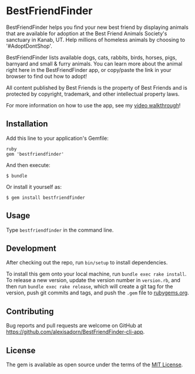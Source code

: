 # BestFriendFinder

BestFriendFinder helps you find your new best friend by displaying animals that are available for adoption
at the Best Friend Animals Society's sanctuary in Kanab, UT. Help millions of homeless animals by choosing to
'#AdoptDontShop'.

BestFriendFinder lists available dogs, cats, rabbits, birds, horses, pigs, barnyard and small & furry animals.
You can learn more about the animal right here in the BestFriendFinder app, or copy/paste the link in your browser
to find out how to adopt!

All content published by Best Friends is the property of Best Friends and is protected by copyright, trademark, and other intellectual property laws.

For more information on how to use the app, see my [video walkthrough](https://www.youtube.com/watch?v=nJbM3NQelmk&feature=youtu.be)!

## Installation

Add this line to your application's Gemfile:

```
ruby
gem 'bestfriendfinder'
```

And then execute:

    $ bundle

Or install it yourself as:

    $ gem install bestfriendfinder

## Usage

Type `bestfriendfinder` in the command line.

## Development

After checking out the repo, run `bin/setup` to install dependencies.

To install this gem onto your local machine, run `bundle exec rake install`. To release a new version, update the version number in `version.rb`, and then run `bundle exec rake release`, which will create a git tag for the version, push git commits and tags, and push the `.gem` file to [rubygems.org](https://rubygems.org).

## Contributing

Bug reports and pull requests are welcome on GitHub at https://github.com/alexisadorn/BestFriendFinder-cli-app.

## License

The gem is available as open source under the terms of the [MIT License](https://opensource.org/licenses/MIT).
